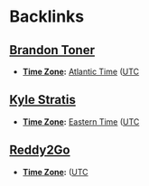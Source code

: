 
# Backlinks
## [Brandon Toner](<Brandon Toner.md>)
- **[Time Zone](<Time Zone.md>):** [Atlantic Time](<Atlantic Time.md>) ([UTC](<UTC.md>)

## [Kyle Stratis](<Kyle Stratis.md>)
- **[Time Zone](<Time Zone.md>):** [Eastern Time](<Eastern Time.md>) ([UTC](<UTC.md>)

## [Reddy2Go](<Reddy2Go.md>)
- **[Time Zone](<Time Zone.md>):** ([UTC](<UTC.md>)

